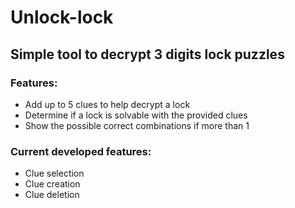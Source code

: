 # Unlock-lock

## Simple tool to decrypt 3 digits lock puzzles

### Features:

* Add up to 5 clues to help decrypt a lock
* Determine if a lock is solvable with the provided clues
* Show the possible correct combinations if more than 1

### Current developed features:

* Clue selection
* Clue creation
* Clue deletion


